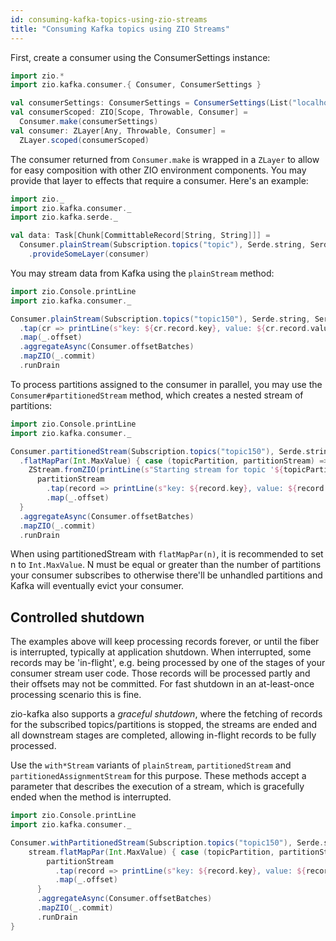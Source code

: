```yaml
---
id: consuming-kafka-topics-using-zio-streams
title: "Consuming Kafka topics using ZIO Streams"
---
```


First, create a consumer using the ConsumerSettings instance:

```scala
import zio.*
import zio.kafka.consumer.{ Consumer, ConsumerSettings }

val consumerSettings: ConsumerSettings = ConsumerSettings(List("localhost:9092")).withGroupId("group")
val consumerScoped: ZIO[Scope, Throwable, Consumer] =
  Consumer.make(consumerSettings)
val consumer: ZLayer[Any, Throwable, Consumer] =
  ZLayer.scoped(consumerScoped)
```

The consumer returned from `Consumer.make` is wrapped in a `ZLayer`
to allow for easy composition with other ZIO environment components.
You may provide that layer to effects that require a consumer. Here's
an example:

```scala
import zio._
import zio.kafka.consumer._
import zio.kafka.serde._

val data: Task[Chunk[CommittableRecord[String, String]]] =
  Consumer.plainStream(Subscription.topics("topic"), Serde.string, Serde.string).take(50).runCollect
    .provideSomeLayer(consumer)
```

You may stream data from Kafka using the `plainStream` method:

```scala
import zio.Console.printLine
import zio.kafka.consumer._

Consumer.plainStream(Subscription.topics("topic150"), Serde.string, Serde.string)
  .tap(cr => printLine(s"key: ${cr.record.key}, value: ${cr.record.value}"))
  .map(_.offset)
  .aggregateAsync(Consumer.offsetBatches)
  .mapZIO(_.commit)
  .runDrain
```

To process partitions assigned to the consumer in parallel, you may use the `Consumer#partitionedStream` method, which creates a nested stream of partitions:

```scala
import zio.Console.printLine
import zio.kafka.consumer._

Consumer.partitionedStream(Subscription.topics("topic150"), Serde.string, Serde.string)
  .flatMapPar(Int.MaxValue) { case (topicPartition, partitionStream) =>
    ZStream.fromZIO(printLine(s"Starting stream for topic '${topicPartition.topic}' partition ${topicPartition.partition}")) *>
      partitionStream
        .tap(record => printLine(s"key: ${record.key}, value: ${record.value}")) // Replace with a custom message handling effect
        .map(_.offset)
  }
  .aggregateAsync(Consumer.offsetBatches)
  .mapZIO(_.commit)
  .runDrain
```

When using partitionedStream with `flatMapPar(n)`, it is recommended to set n to `Int.MaxValue`. N must be equal or greater than the number of partitions your consumer subscribes to otherwise there'll be unhandled partitions and Kafka will eventually evict your consumer.

## Controlled shutdown

The examples above will keep processing records forever, or until the fiber is interrupted, typically at application shutdown. When interrupted, some records may be 'in-flight', e.g. being processed by one of the stages of your consumer stream user code. Those records will be processed partly and their offsets may not be committed. For fast shutdown in an at-least-once processing scenario this is fine. 

zio-kafka also supports a _graceful shutdown_, where the fetching of records for the subscribed topics/partitions is stopped, the streams are ended and all downstream stages are completed, allowing in-flight records to be fully processed.

Use the `with*Stream` variants of `plainStream`, `partitionedStream` and `partitionedAssignmentStream` for this purpose. These methods accept a parameter that describes the execution of a stream, which is gracefully ended when the method is interrupted.

```scala
import zio.Console.printLine
import zio.kafka.consumer._

Consumer.withPartitionedStream(Subscription.topics("topic150"), Serde.string, Serde.string) { stream =>
    stream.flatMapPar(Int.MaxValue) { case (topicPartition, partitionStream) =>
        partitionStream
          .tap(record => printLine(s"key: ${record.key}, value: ${record.value}"))
          .map(_.offset)
      }
      .aggregateAsync(Consumer.offsetBatches)
      .mapZIO(_.commit)
      .runDrain
}
```
